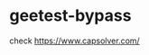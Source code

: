 # geetest-bypass
check https://www.capsolver.com/ 





















                                                                                                                             